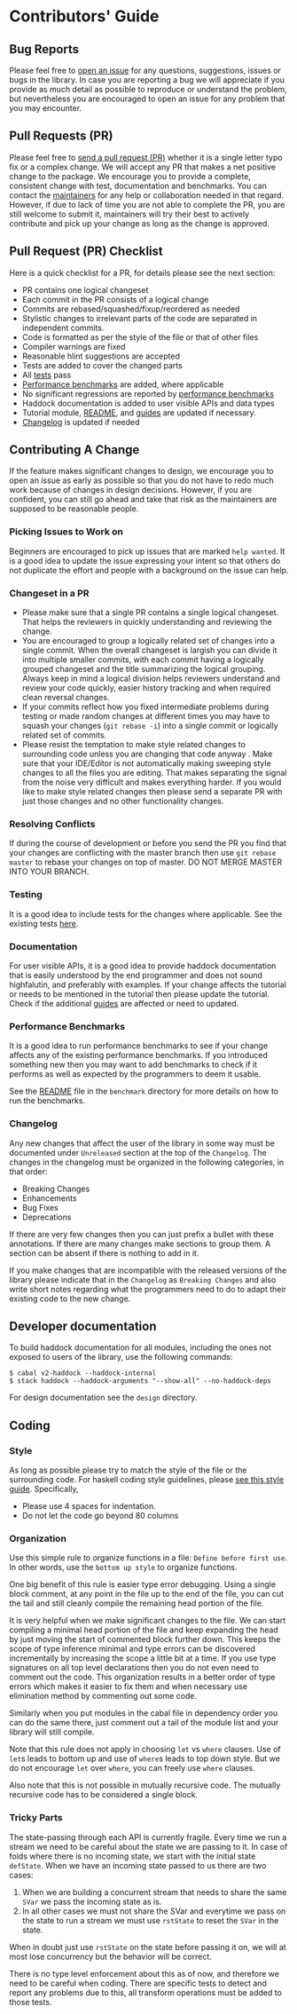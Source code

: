 # Contributors' Guide

## Bug Reports

Please feel free to [open an
issue](https://github.com/composewell/streamly/issues) for any questions,
suggestions, issues or bugs in the library. In case you are reporting a bug
we will appreciate if you provide as much detail as possible to reproduce or
understand the problem, but nevertheless you are encouraged to open an issue
for any problem that you may encounter.

## Pull Requests (PR)

Please feel free to [send a pull
request (PR)](https://github.com/composewell/streamly/pulls) whether it is a
single letter typo fix or a complex change.  We will accept any PR that makes a
net positive change to the package. We encourage you to provide a complete,
consistent change with test, documentation and benchmarks. You can contact the
[maintainers](https://gitter.im/composewell/streamly) for any help or
collaboration needed in that regard. However, if due to lack of time you are
not able to complete the PR, you are still welcome to submit it, maintainers
will try their best to actively contribute and pick up your change as long as
the change is approved.

## Pull Request (PR) Checklist

Here is a quick checklist for a PR, for details please see the next section:

* PR contains one logical changeset
* Each commit in the PR consists of a logical change
* Commits are rebased/squashed/fixup/reordered as needed
* Stylistic changes to irrelevant parts of the code are separated in
  independent commits.
* Code is formatted as per the style of the file or that of other files
* Compiler warnings are fixed
* Reasonable hlint suggestions are accepted
* Tests are added to cover the changed parts
* All [tests](test) pass
* [Performance benchmarks](benchmark) are added, where applicable
* No significant regressions are reported by [performance benchmarks](benchmark/README.md)
* Haddock documentation is added to user visible APIs and data types
* Tutorial module, [README](README.md), and [guides](docs) are updated if
  necessary.
* [Changelog](Changelog.md) is updated if needed

## Contributing A Change

If the feature makes significant changes to design, we encourage you to open an
issue as early as possible so that you do not have to redo much work because of
changes in design decisions. However, if you are confident, you can still go
ahead and take that risk as the maintainers are supposed to be reasonable
people.

### Picking Issues to Work on

Beginners are encouraged to pick up issues that are marked `help wanted`. It is
a good idea to update the issue expressing your intent so that others do not
duplicate the effort and people with a background on the issue can help.

### Changeset in a PR

* Please make sure that a single PR contains a single logical changeset. That
  helps the reviewers in quickly understanding and reviewing the change.
* You are encouraged to group a logically related set of changes into a single
  commit.  When the overall changeset is largish you can divide it into
  multiple smaller commits, with each commit having a logically grouped
  changeset and the title summarizing the logical grouping.  Always keep in
  mind a logical division helps reviewers understand and review your code
  quickly, easier history tracking and when required clean reversal changes.
* If your commits reflect how you fixed intermediate problems during testing
  or made random changes at different times you may have to squash your changes
  (`git rebase -i`) into a single commit or logically related set of commits.
* Please resist the temptation to make style related changes to surrounding
  code unless you are changing that code anyway . Make sure that your
  IDE/Editor is not automatically making sweeping style changes to all the
  files you are editing. That makes separating the signal from the noise
  very difficult and makes everything harder. If you would like to make style
  related changes then please send a separate PR with just those changes and no
  other functionality changes.

### Resolving Conflicts

If during the course of development or before you send the PR you find that
your changes are conflicting with the master branch then use `git rebase
master` to rebase your changes on top of master. DO NOT MERGE MASTER INTO YOUR
BRANCH.

### Testing

It is a good idea to include tests for the changes where applicable. See the
existing tests [here](test).

### Documentation

For user visible APIs, it is a good idea to provide haddock documentation that
is easily understood by the end programmer and does not sound highfalutin,
and preferably with examples. If your change affects the tutorial or needs to
be mentioned in the tutorial then please update the tutorial. Check if the
additional [guides](docs) are affected or need to updated.

### Performance Benchmarks

It is a good idea to run performance benchmarks to see if your change affects
any of the existing performance benchmarks. If you introduced something new
then you may want to add benchmarks to check if it performs as well as expected
by the programmers to deem it usable.

See the [README](benchmark/README) file in the `benchmark` directory for more
details on how to run the benchmarks.

### Changelog

Any new changes that affect the user of the library in some way must be
documented under `Unreleased` section at the top of the `Changelog`.  The
changes in the changelog must be organized in the following categories, in that
order:

* Breaking Changes
* Enhancements
* Bug Fixes
* Deprecations

If there are very few changes then you can just prefix a bullet with these
annotations. If there are many changes make sections to group them. A section
can be absent if there is nothing to add in it.

If you make changes that are incompatible with the released versions
of the library please indicate that in the `Changelog` as `Breaking Changes`
and also write short notes regarding what the programmers need to do to adapt
their existing code to the new change.

## Developer documentation

To build haddock documentation for all modules, including the ones not exposed
to users of the library, use the following commands:

```
$ cabal v2-haddock --haddock-internal
$ stack haddock --haddock-arguments "--show-all" --no-haddock-deps
```

For design documentation see the `design` directory.

## Coding

### Style

As long as possible please try to match the style of the file or the
surrounding code. For haskell coding style guidelines, please [see this style
guide](https://github.com/tibbe/haskell-style-guide/blob/master/haskell-style.md).
Specifically,

* Please use 4 spaces for indentation.
* Do not let the code go beyond 80 columns

### Organization

Use this simple rule to organize functions in a file: `Define before first
use`. In other words, use the `bottom up style` to organize functions.

One big benefit of this rule is easier type error debugging. Using a single
block comment, at any point in the file up to the end of the file, you can cut
the tail and still cleanly compile the remaining head portion of the file.

It is very helpful when we make significant changes to the file. We can start
compiling a minimal head portion of the file and keep expanding the head by
just moving the start of commented block further down. This keeps the scope of
type inference minimal and type errors can be discovered incrementally by
increasing the scope a little bit at a time.  If you use type signatures on all
top level declarations then you do not even need to comment out the code.  This
organization results in a better order of type errors which makes it easier to
fix them and when necessary use elimination method by commenting out some code.

Similarly when you put modules in the cabal file in dependency order you can
do the same there, just comment out a tail of the module list and your library
will still compile.

Note that this rule does not apply in choosing `let` vs `where` clauses. Use of
`let`s  leads to bottom up and use of `where`s leads to top down style. But we
do not encourage `let` over `where`, you can freely use `where` clauses.

Also note that this is not possible in mutually recursive code. The mutually
recursive code has to be considered a single block.

### Tricky Parts

The state-passing through each API is currently fragile. Every time we run a
stream we need to be careful about the state we are passing to it. In case of
folds where there is no incoming state, we start with the initial state
`defState`. When we have an incoming state passed to us there are two cases:

1. When we are building a concurrent stream that needs to share the same `SVar`
   we pass the incoming state as is.
2. In all other cases we must not share the SVar and everytime we pass on the
   state to run a stream we must use `rstState` to reset the `SVar` in the
   state.

When in doubt just use `rstState` on the state before passing it on, we will at
most lose concurrency but the behavior will be correct.

There is no type level enforcement about this as of now, and therefore we need
to be careful when coding. There are specific tests to detect and report any
problems due to this, all transform operations must be added to those tests.
